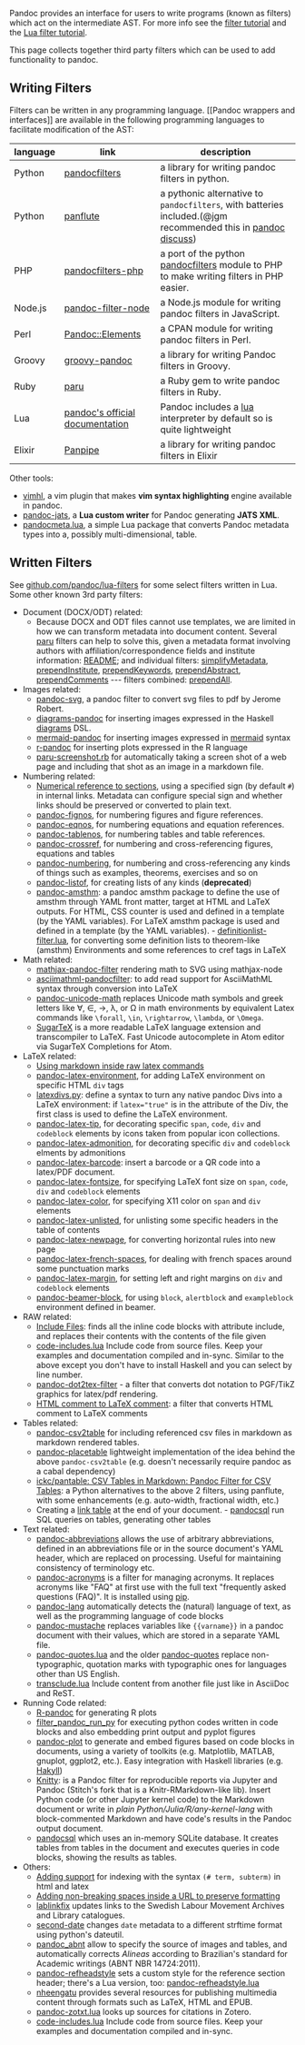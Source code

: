 Pandoc provides an interface for users to write programs (known as filters) which act on the intermediate AST. For more info see the [filter tutorial](http://pandoc.org/filters.html) and the [Lua filter tutorial](http://pandoc.org/lua-filters.html).

This page collects together third party filters which can be used to add functionality to pandoc.

## Writing Filters

Filters can be written in any programming language. [[Pandoc wrappers and interfaces]] are available in the following programming languages to facilitate modification of the AST:

| language	| link	| description	|  
|  ------	| ------	| ------	|  
| Python	| [pandocfilters](https://github.com/jgm/pandocfilters)	| a library for writing pandoc filters in python.	| 
| Python	| [panflute](https://github.com/sergiocorreia/panflute)	| a pythonic alternative to `pandocfilters`, with batteries included.(@jgm recommended this in [pandoc discuss](https://groups.google.com/forum/#!searchin/pandoc-discuss/I$27d$20recommend$20that$20people$20use$20panflute$20instead%7Csort:relevance/pandoc-discuss/wbebx65e1Nk/prx8_jLnAQAJ))	| 
| PHP	| [pandocfilters-php](https://github.com/vinai/pandocfilters-php)	| a port of the python [pandocfilters](https://github.com/jgm/pandocfilters) module to PHP to make writing filters in PHP easier.	| 
| Node.js	| [pandoc-filter-node](https://github.com/mvhenderson/pandoc-filter-node)	| a Node.js module for writing pandoc filters in JavaScript.	|  
| Perl	| [Pandoc::Elements](https://metacpan.org/release/Pandoc-Elements)	| a CPAN module for writing pandoc filters in Perl.	| 
| Groovy	| [groovy-pandoc](https://github.com/dfrommi/groovy-pandoc)	| a library for writing Pandoc filters in Groovy.	| 
| Ruby | [paru](https://heerdebeer.org/Software/markdown/paru/) | a Ruby gem to write pandoc filters in Ruby. |
| Lua | [pandoc's official documentation](https://pandoc.org/lua-filters.html) | Pandoc includes a [lua](https://www.lua.org/) interpreter by default so is quite lightweight|
| Elixir | [Panpipe](https://github.com/marcelotto/panpipe) | a library for writing pandoc filters in Elixir |

Other tools:

- [vimhl](https://github.com/lyokha/vim-publish-helper), a vim plugin that makes **vim syntax highlighting** engine available in pandoc.
- [pandoc-jats](https://github.com/mfenner/pandoc-jats), a **Lua custom writer** for Pandoc generating **JATS XML**.
- [pandocmeta.lua](https://github.com/odkr/pandocmeta.lua), a simple Lua package that converts Pandoc metadata types into a, possibly multi-dimensional, table.

## Written Filters

See [github.com/pandoc/lua-filters](https://github.com/pandoc/lua-filters) for some select filters written in Lua. Some other known 3rd party filters:

- Document (DOCX/ODT) related:
  - Because DOCX and ODT files cannot use templates, we are limited in
    how we can transform metadata into document content. Several
    [paru](https://heerdebeer.org/Software/markdown/paru/) filters can
    help to solve this, given a metadata format involving authors with
    affiliation/correspondence fields and institute information:
    [README](https://github.com/iandol/dotpandoc/tree/master/filters);
    and individual filters:
    [simplifyMetadata](https://github.com/iandol/dotpandoc/blob/master/filters/simplifyMetadata),
    [prependInstitute](https://github.com/iandol/dotpandoc/blob/master/filters/prependInstitute),
    [prependKeywords](https://github.com/iandol/dotpandoc/blob/master/filters/prependKeywords),
    [prependAbstract](https://github.com/iandol/dotpandoc/blob/master/filters/prependAbstract),
    [prependComments](https://github.com/iandol/dotpandoc/blob/master/filters/prependComments)
    --- filters combined:
    [prependAll](https://github.com/iandol/dotpandoc/blob/master/filters/prependAll).
- Images related:
  - [pandoc-svg](https://gist.github.com/jeromerobert/3996eca3acd12e4c3d40),
    a pandoc filter to convert svg files to pdf by Jerome Robert.
  - [diagrams-pandoc](http://hackage.haskell.org/package/diagrams-pandoc)
    for inserting images expressed in the Haskell
    [diagrams](http://projects.haskell.org/diagrams/) DSL.
  - [mermaid-pandoc](https://github.com/raghur/mermaid-filter) for
    inserting images expressed in
    [mermaid](http://knsv.github.io/mermaid/) syntax
  - [r-pandoc](https://github.com/cdupont/r-pandoc) for inserting plots
    expressed in the R language
  - [paru-screenshot.rb](https://github.com/htdebeer/paru-filter-collection#paru-screenshotrb)
    for automatically taking a screen shot of a web page and including
    that shot as an image in a markdown file.
- Numbering related:
  - [Numerical reference to
    sections](https://gist.github.com/jkr/bcfacbfdcf4cc4bafcf6), using a
    specified sign (by default `#`) in internal links. Metadata can
    configure special sign and whether links should be preserved or
    converted to plain text.
  - [pandoc-fignos](https://github.com/tomduck/pandoc-fignos), for
    numbering figures and figure references.
  - [pandoc-eqnos](https://github.com/tomduck/pandoc-eqnos), for
    numbering equations and equation references.
  - [pandoc-tablenos](https://github.com/tomduck/pandoc-tablenos), for
    numbering tables and table references.
  - [pandoc-crossref](https://github.com/lierdakil/pandoc-crossref), for
    numbering and cross-referencing figures, equations and tables
  - [pandoc-numbering](https://github.com/chdemko/pandoc-numbering), for
    numbering and cross-referencing any kinds of things such as
    examples, theorems, exercises and so on
  - [pandoc-listof](https://github.com/chdemko/pandoc-listof), for
    creating lists of any kinds (**deprecated**)
  - [pandoc-amsthm](https://github.com/ickc/pandoc-amsthm): a pandoc
    amsthm package to define the use of amsthm through YAML front
    matter, target at HTML and LaTeX outputs. For HTML, CSS counter is
    used and defined in a template (by the YAML variables). For LaTeX
    amsthm package is used and defined in a template (by the YAML
    variables). -
    [definitionlist-filter.lua](https://gist.github.com/rriemann/2dfa7f4b1147d7f3fad506cf6f863cd7),
    for converting some definition lists to theorem-like (amsthm)
    Environments and some references to cref tags in LaTeX
- Math related:
  - [mathjax-pandoc-filter](https://github.com/lierdakil/mathjax-pandoc-filter)
    rendering math to SVG using mathjax-node
  - [asciimathml-pandocfilter](https://github.com/yuwash/asciimathml-pandocfilter):
    to add read support for AsciiMathML syntax through conversion into
    LaTeX
  - [pandoc-unicode-math](https://github.com/marhop/pandoc-unicode-math)
    replaces Unicode math symbols and greek letters like ∀, ∈, →, λ, or
    Ω in math environments by equivalent Latex commands like `\forall`,
    `\in`, `\rightarrow`, `\lambda`, or `\Omega`.
  - [SugarTeX](https://github.com/kiwi0fruit/sugartex) is a more
    readable LaTeX language extension and transcompiler to LaTeX. Fast
    Unicode autocomplete in Atom editor via SugarTeX Completions for
    Atom.
- LaTeX related:
  - [Using markdown inside raw latex
    commands](https://gist.github.com/mpickering/f1718fcdc4c56273ed52)
  - [pandoc-latex-environment](https://github.com/chdemko/pandoc-latex-environment),
    for adding LaTeX environment on specific HTML `div` tags
  - [latexdivs.py](https://github.com/jgm/pandocfilters/blob/master/examples/latexdivs.py):
    define a syntax to turn any native pandoc Divs into a LaTeX
    environment: if `latex="true"` is in the attribute of the Div, the
    first class is used to define the LaTeX environment.
  - [pandoc-latex-tip](https://github.com/chdemko/pandoc-latex-tip), for
    decorating specific `span`, `code`, `div` and `codeblock` elements
    by icons taken from popular icon collections.
  - [pandoc-latex-admonition](https://github.com/chdemko/pandoc-latex-admonition),
    for decorating specific `div` and `codeblock` elments by admonitions
  - [pandoc-latex-barcode](https://github.com/daamien/pandoc-latex-barcode):
    insert a barcode or a QR code into a latex/PDF document.
  - [pandoc-latex-fontsize](https://github.com/chdemko/pandoc-latex-fontsize),
    for specifying LaTeX font size on `span`, `code`, `div` and
    `codeblock` elements
  - [pandoc-latex-color](https://github.com/chdemko/pandoc-latex-color),
    for specifying X11 color on `span` and `div` elements
  - [pandoc-latex-unlisted](https://github.com/chdemko/pandoc-latex-unlisted),
    for unlisting some specific headers in the table of contents
  - [pandoc-latex-newpage](https://github.com/chdemko/pandoc-latex-newpage),
    for converting horizontal rules into new page
  - [pandoc-latex-french-spaces](https://github.com/chdemko/pandoc-latex-french-spaces),
    for dealing with french spaces around some punctuation marks
  - [pandoc-latex-margin](https://github.com/chdemko/pandoc-latex-margin),
    for setting left and right margins on `div` and `codeblock` elements
  - [pandoc-beamer-block](https://github.com/chdemko/pandoc-beamer-block),
    for using `block`, `alertblock` and `exampleblock` environment
    defined in beamer.
- RAW related:
  - [Include Files](http://pandoc.org/scripting.html#include-files):
    finds all the inline code blocks with attribute include, and
    replaces their contents with the contents of the file given
  - [code-includes.lua](https://github.com/a-vrma/pandoc-filters#code-includes)
    Include code from source files. Keep your examples and documentation compiled and
    in-sync. Similar to the above except you don't have to install Haskell and you can
    select by line number.
  - [pandoc-dot2tex-filter](https://github.com/kuba-orlik/pandoc-dot2tex-filter) -
    a filter that converts dot notation to PGF/TikZ graphics for
    latex/pdf rendering.
  - [HTML comment to LaTeX
    comment](https://github.com/jgm/pandoc/issues/1926#issuecomment-122308490):
    a filter that converts HTML comment to LaTeX comments
- Tables related:
  - [pandoc-csv2table](https://github.com/baig/pandoc-csv2table) for
    including referenced csv files in markdown as markdown rendered
    tables.
  - [pandoc-placetable](https://github.com/mb21/pandoc-placetable)
    lightweight implementation of the idea behind the above
    `pandoc-csv2table` (e.g. doesn\'t necessarily require pandoc as a
    cabal dependency)
  - [ickc/pantable: CSV Tables in Markdown: Pandoc Filter for CSV
    Tables](https://github.com/ickc/pantable): a Python alternatives to
    the above 2 filters, using panflute, with some enhancements (e.g.
    auto-width, fractional width, etc.)
  - Creating a [link
    table](http://stackoverflow.com/questions/26406816/pandoc-is-there-a-way-to-include-an-appendix-of-links-in-a-pdf-from-markdown/26415375#26415375)
    at the end of your document. -
    [pandocsql](https://github.com/alexpdp7/pandocsql) run SQL queries
    on tables, generating other tables
- Text related:
  - [pandoc-abbreviations](https://github.com/scokobro/pandoc-abbreviations)
    allows the use of arbitrary abbreviations, defined in an
    abbreviations file or in the source document\'s YAML header, which
    are replaced on processing. Useful for maintaining consistency of
    terminology etc.
  - [pandoc-acronyms](https://gitlab.com/mirkoboehm/pandoc-acronyms) is
    a filter for managing acronyms. It replaces acronyms like \"FAQ\" at
    first use with the full text \"frequently asked questions (FAQ)\".
    It is installed using
    [pip](https://pypi.org/project/pandoc-acronyms/).
  - [pandoc-lang](https://github.com/davidar/pandoc-lang) automatically
    detects the (natural) language of text, as well as the programming
    language of code blocks
  - [pandoc-mustache](https://github.com/michaelstepner/pandoc-mustache)
    replaces variables like `{{varname}}` in a pandoc document with
    their values, which are stored in a separate YAML file.
  - [pandoc-quotes.lua](https://github.com/odkr/pandoc-quotes.lua) and
    the older [pandoc-quotes](https://github.com/odkr/pandoc-quotes)
    replace non-typographic, quotation marks with typographic ones for
    languages other than US English.
  - [transclude.lua](https://github.com/a-vrma/pandoc-filters#transclude)
    Include content from another file just like in AsciiDoc and ReST.
- Running Code related:
  - [R-pandoc](https://github.com/cdupont/R-pandoc) for generating R
    plots
  - [filter\_pandoc\_run\_py](https://github.com/caiofcm/filter_pandoc_run_py)
    for executing python codes written in code blocks and also embedding
    print output and pyplot figures
  - [pandoc-plot](https://github.com/LaurentRDC/pandoc-plot) to generate
    and embed figures based on code blocks in documents, using a variety
    of toolkits (e.g. Matplotlib, MATLAB, gnuplot, ggplot2, etc.). Easy
    integration with Haskell libraries (e.g.
    [Hakyll](https://jaspervdj.be/hakyll/))
  - [Knitty](https://github.com/kiwi0fruit/knitty): is a Pandoc filter
    for reproducible reports via Jupyter and Pandoc (Stitch\'s fork that
    is a Knitr-RMarkdown-like lib). Insert Python code (or other Jupyter
    kernel code) to the Markdown document or write in *plain
    Python/Julia/R/any-kernel-lang* with block-commented Markdown and
    have code\'s results in the Pandoc output document.
  - [pandocsql](https://github.com/alexpdp7/pandocsql) which uses an
    in-memory SQLite database. It creates tables from tables in the
    document and executes queries in code blocks, showing the results as
    tables.
- Others:
  - [Adding
    support](https://gist.github.com/mpickering/8bc9bb34c4e9b076b107)
    for indexing with the syntax `(# term, subterm)` in html and latex
  - [Adding non-breaking spaces inside a URL to preserve
    formatting](https://gist.github.com/mpickering/fdc747b9c8306659cb43)
  - [lablinkfix](https://github.com/klpn/lablinkfix) updates links to
    the Swedish Labour Movement Archives and Library catalogues.
  - [second-date](https://gist.github.com/7937d04120ac27fcfb1955ae15773b05)
    changes `date` metadata to a different strftime format using
    python\'s dateutil.
  - [pandoc\_abnt](https://github.com/limarka/pandoc_abnt) allow to
    specify the source of images and tables, and automatically
    corrects *Alineas* according to Brazilian\'s standard for Academic
    writings (ABNT NBR 14724:2011).
  - [pandoc-refheadstyle](https://github.com/odkr/pandoc-refheadstyle)
    sets a custom style for the reference section header; there\'s a
    Lua version, too:
    [pandoc-refheadstyle.lua](https://github.com/odkr/pandoc-refheadstyle.lua)
  - [nheengatu](http://joseflavio.com/nheengatu/) provides several
    resources for publishing multimedia content through formats such
    as LaTeX, HTML and EPUB.
  - [pandoc-zotxt.lua](https://github.com/odkr/pandoc-zotxt.lua) looks
    up sources for citations in Zotero.
  - [code-includes.lua](https://github.com/a-vrma/pandoc-filters#code-includes)
    Include code from source files. Keep your examples and documentation compiled and
    in-sync.

